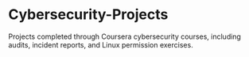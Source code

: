 # Cybersecurity-Projects
Projects completed through Coursera cybersecurity courses, including audits, incident reports, and Linux permission exercises.
